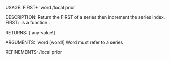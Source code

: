 USAGE:
     FIRST+ 'word /local prior

DESCRIPTION:
     Return the FIRST of a series then increment the series index.
     FIRST+ is a function .

RETURNS: [<opt> any-value!]

ARGUMENTS:
    'word [word!]
        Word must refer to a series

REFINEMENTS:
    /local
    prior
